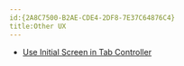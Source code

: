 ```yaml
---
id:{2A8C7500-B2AE-CDE4-2DF8-7E37C64876C4}  
title:Other UX  
---
```


-   [Use Initial Screen in Tab Controller](/recipes/ios/content_controls/other_ux/use_initial_screen_in_tab_controller)